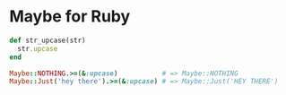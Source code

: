 # Maybe for Ruby

```ruby
def str_upcase(str)
  str.upcase
end

Maybe::NOTHING.>=(&:upcase)           # => Maybe::NOTHING
Maybe::Just('hey there').>=(&:upcase) # => Maybe::Just('HEY THERE')
```
